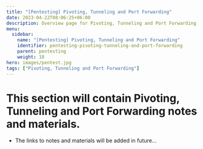 ```yaml
---
title: "[Pentesting] Pivoting, Tunneling and Port Forwarding"
date: 2023-04-22T08:06:25+06:00
description: Overview page for Pivoting, Tunneling and Port Forwarding section of my blog.
menu:
  sidebar:
    name: "[Pentesting] Pivoting, Tunneling and Port Forwarding"
    identifier: pentesting-pivoting-tunneling-and-port-forwarding
    parent: pentesting
    weight: 10
hero: images/pentest.jpg
tags: ["Pivoting, Tunneling and Port Forwarding"]
---
```


# This section will contain Pivoting, Tunneling and Port Forwarding notes and materials.
- The links to notes and materials will be added in future...